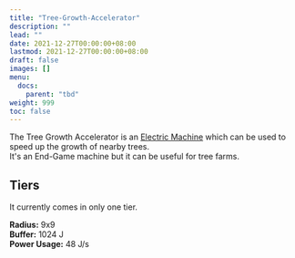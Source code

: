 ```yaml
---
title: "Tree-Growth-Accelerator"
description: ""
lead: ""
date: 2021-12-27T00:00:00+08:00
lastmod: 2021-12-27T00:00:00+08:00
draft: false
images: []
menu: 
  docs:
    parent: "tbd"
weight: 999
toc: false
---
```


The Tree Growth Accelerator is an [Electric Machine](https://github.com/Slimefun/Slimefun4/wiki/Electric-Machines) which can be used to speed up the growth of nearby trees.  
It's an End-Game machine but it can be useful for tree farms.

## Tiers

It currently comes in only one tier.  

**Radius:** 9x9  
**Buffer:** 1024 J  
**Power Usage:** 48 J/s  
